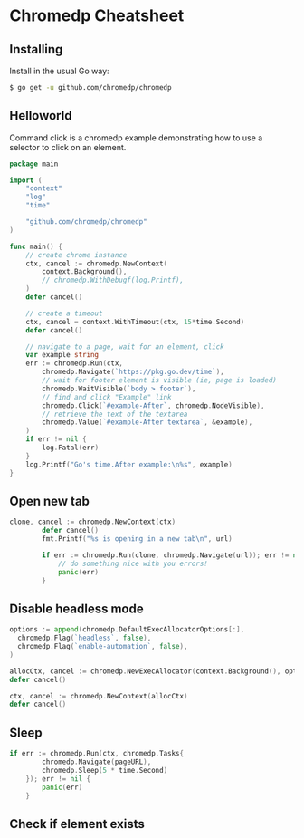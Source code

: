 Chromedp Cheatsheet
===============================
## Installing

Install in the usual Go way:

```sh
$ go get -u github.com/chromedp/chromedp
```

## Helloworld

Command click is a chromedp example demonstrating how to use a selector to
click on an element.
```go
package main

import (
	"context"
	"log"
	"time"

	"github.com/chromedp/chromedp"
)

func main() {
	// create chrome instance
	ctx, cancel := chromedp.NewContext(
		context.Background(),
		// chromedp.WithDebugf(log.Printf),
	)
	defer cancel()

	// create a timeout
	ctx, cancel = context.WithTimeout(ctx, 15*time.Second)
	defer cancel()

	// navigate to a page, wait for an element, click
	var example string
	err := chromedp.Run(ctx,
		chromedp.Navigate(`https://pkg.go.dev/time`),
		// wait for footer element is visible (ie, page is loaded)
		chromedp.WaitVisible(`body > footer`),
		// find and click "Example" link
		chromedp.Click(`#example-After`, chromedp.NodeVisible),
		// retrieve the text of the textarea
		chromedp.Value(`#example-After textarea`, &example),
	)
	if err != nil {
		log.Fatal(err)
	}
	log.Printf("Go's time.After example:\n%s", example)
}
```
## Open new tab
```go
clone, cancel := chromedp.NewContext(ctx)
        defer cancel()
        fmt.Printf("%s is opening in a new tab\n", url)

        if err := chromedp.Run(clone, chromedp.Navigate(url)); err != nil {
            // do something nice with you errors!
            panic(err)
        }
```
## Disable headless mode
```go
options := append(chromedp.DefaultExecAllocatorOptions[:],
  chromedp.Flag(`headless`, false),
  chromedp.Flag(`enable-automation`, false),
)

allocCtx, cancel := chromedp.NewExecAllocator(context.Background(), options...)
defer cancel()

ctx, cancel := chromedp.NewContext(allocCtx)
defer cancel()
```
## Sleep
```go
if err := chromedp.Run(ctx, chromedp.Tasks{
        chromedp.Navigate(pageURL),
		chromedp.Sleep(5 * time.Second)
    }); err != nil {
        panic(err)
    }
```

## Check if element exists
